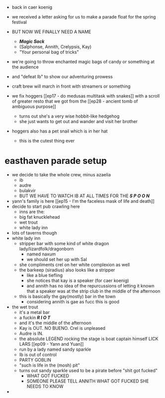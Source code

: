 * back in caer koenig
* we received a letter asking for us to make a parade float for the spring festival
* BUT NOW WE FINALLY NEED A NAME
	* ***Magic Sack***
	* (Salphonse, Annith, Crelypsis, Kay)
	* "Your personal bag of tricks"
* we're going to throw enchanted magic bags of candy or something at the audience
* and "defeat Ib" to show our adventuring prowess
* craft brew will march in front with streamers or something

* we fix hoggers [[ep17 - do medusas multitask with snakes]] with a scroll of greater resto that we got from the [[ep28 - ancient tomb of ambiguous purpose]]
	* turns out she's a very wise hobbit-like hedgehog
	* she just wants to get out and wander and visit her brother
* hoggers also has a pet snail which is in her hat
	* this is the cutest thing ever

# easthaven parade setup
* we decide to take the whole crew, minus azaelia
	* ib
	* audre
	* bulakvir
	* BUT WE HAVE TO WATCH IB AT ALL TIMES FOR THE ***S P O O N***
* yann's family is here [[ep15 - I'm the faceless mask of life and death]]
* decide to start pub crawling here
	* inns are the:
	* big fat knucklehead
	* wet trout
	* white lady inn
* lots of taverns though
* white lady inn
	* stripper bar with some kind of white dragon lady/lizardfolk/dragonborn
		* named naxum
		* we should set her up with Sal
	* she compliments crel on her white complexion as well
	* the barkeep (siradius) also looks like a stripper 
		* like a blue tiefling
		* she notices that kay is a speaker (for caer koenig)
		* and annith has no idea of the repurcussions of letting it known that a speaker was at the strip club in the middle of the afternoon
	* this is basically the gay(mostly) bar in the town
		* considering annith is gae as fucc this is good
* the wet trout
	* it's a metal bar
	* a fuckin ***R I O T***
	* and it's the middle of the afternoon
	* Kay is OUT.  NO BUENO.  Crel is unpleased
	* Audre is IN.
	* the absolute LEGEND rocking the stage is boat captain himself LICK LARS [[ep09 - Yann and Yuan]]
	* run by a lady named sandy sparkle
	* Ib is out of control
	* PARTY GOBLIN
	* "such is life in the (mosh) pit"
	* turns out sandy sparkle used to be a pirate before "shit got fucked"
		* WHAT GOT FUCKED
		* SOMEONE PLEASE TELL ANNITH WHAT GOT FUCKED SHE NEEDS TO KNOW
* 